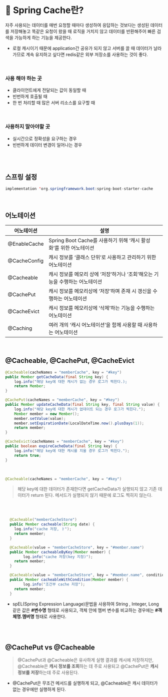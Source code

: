 # 🔎 Spring Cache란?

자주 사용되는 데이터를 매번 요청할 때마다 생성하여 응답하는 것보다는 생성된 데이터를 저장해놓고 똑같은 요청이 왔을 때 로직을 거치지 않고 데이터를 반환해주어 빠른 검색을 가능하게 하는 기능을 제공한다.

- 로컬 캐시이기 때문에 application간 공유가 되지 않고 서버를 끌 때 데이터가 날라가므로 계속 유지하고 싶다면 redis같은 외부 저장소를 사용하는 것이 좋다.

<br>

### 사용 해야 하는 곳

- 클라이언트에게 전달되는 값이 동일할 때
- 빈번하게 호출될 때
- 한 번 처리할 때 많은 서버 리소스를 요구할 때

<br>

### 사용하지 말아야할 곳

- 실시간으로 정확성을 요구하는 경우
- 빈번하게 데이터 변경이 일어나는 경우

<br><br>

## 스프링 설정

```java
implementation 'org.springframework.boot:spring-boot-starter-cache
```

<br>

## 어노테이션

| 어노테이션 | 설명 |
| --- | --- |
| @EnableCache | Spring Boot Cache를 사용하기 위해 ‘캐시 활성화’를 위한 어노테이션 |
| @CacheConfig | 캐시 정보를 ‘클래스 단위’로 사용하고 관리하기 위한 어노테이션 |
| @Cacheable | 캐시 정보를 메모리 상에 ‘저장’하거나 ‘조회’해오는 기능을 수행하는 어노테이션 |
| @CachePut | 캐시 정보를 메모리상에 ‘저장’하며 존재 시 갱신을 수행하는 어노테이션 |
| @CacheEvict | 캐시 정보를 메모리상에 ‘삭제’하는 기능을 수행하는 어노테이션 |
| @Caching | 여러 개의 ‘캐시 어노테이션’을 함께 사용할 때 사용하는 어노테이션 |

<br>

## @Cacheable, @CachePut, @CacheEvict

```java
@Cacheable(cacheNames = "memberCache", key = "#key")
public Member getCacheData(final String key) {
	log.info("해당 key에 대한 캐시가 없는 경우 로그가 찍힌다.);
	return Member;
}

@CachePut(cacheNames = "memberCache", key = "#key")
public Member updateCacheData(final String key, final String value) {
	log.info("해당 key에 대한 캐시가 없데이트 되는 경우 로그가 찍힌다.");
	Member member = new Member();
	member.setValue(value);
	member.setExpirationDate(LocalDateTime.now().plusDays(1));
	return member;
}

@CacheEvict(cacheNames = "memberCache", key = "#key")
public boolean expireCacheData(final String key) {
	log.info("해당 key에 대한 캐시를 지울 경우 로그가 찍힌다.");
	return true;
}
```

<br>

```java
@Cacheable(cacheNames = "memberCache", key = "#key")
```

> 해당 key에 대한 데이터가 존재한다면 getCacheData가 실행되지 않고 기존 데이터가 return 된다.
메서드가 실행되지 않기 때문에 로그도 찍히지 않는다.
> 

<br>
<br>

```java
  @Cacheable("memberCacheStore")
  public Member cacheable(String date) {
    log.info("cache 저장, ㅏ");
    return member;
  }

  @Cacheable(value = "memberCacheStore", key = "#member.name")
  public Member cacheableByKey(Member member) {
		log.info("cache 저장(key 지정)");
    return member;
  }

  @Cacheable(value = "memberCacheStore", key = "#member.name", condition = "#member.name.length() > 5")
  public Member cacheableWithCondition(Member member) {
		log.info("조건부 cache 저장");
    return member;
  }
```

- spEL(Spring Expression Language)문법을 사용하여 String , Integer, Long같은 값은 **#변수명** 형태로 사용되고, 객체 안에 멤버 변수를 비교하는 경우에는 **#객체명.멤버명** 형태로 사용한다.


<br><br>

## @CachePut vs @Cacheable

> @CachePut과 @Cacheable은 유사하게 실행 결과를 캐시에 저장하지만, @Cacheable은 **캐시 정보를 조회**하는 데 주로 사용되고 @CachePut은 **캐시 정보를 저장**하는데 주로 사용된다.
> 
- @CachePut은 무조건 메서드를 실행하게 되고, @Cacheable은 캐시 데이터가 없는 경우에만 실행하게 된다.
